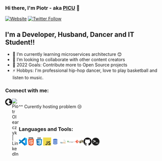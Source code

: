 ### Hi there, I'm Piotr - aka [PICU][website] 👋

[![Website](https://img.shields.io/website?label=blog.picu.pl&style=for-the-badge&url=https%3A%2F%2Fblog.picu.pl)](https://blog.picu.pl)
[![Twitter Follow](https://img.shields.io/github/followers/picu63?style=for-the-badge)](#)

## I'm a Developer, Husband, Dancer and IT Student!!

- 🌱 I’m currently learning microservices architecture 😊
- 👯 I’m looking to collaborate with other content creators
- 🥅 2022 Goals: Contribute more to Open Source projects
- ⚡ Hobbys: I'm professional hip-hop dancer, love to play basketball and listen to music.

### Connect with me:

[<img align="left" alt="blog.picu.pl" width="22px" src="https://raw.githubusercontent.com/iconic/open-iconic/master/svg/globe.svg" />][website]
[<img align="left" alt="Piotr Olearczyk | LinkedIn" width="22px" src="https://cdn.jsdelivr.net/npm/simple-icons@v3/icons/linkedin.svg" />][linkedin]<br />
^^ Curently hosting problem 😒

<br />

### Languages and Tools:

[<img align="left" alt="Visual Studio Code" width="26px" src="https://raw.githubusercontent.com/github/explore/80688e429a7d4ef2fca1e82350fe8e3517d3494d/topics/visual-studio-code/visual-studio-code.png" />](#)
[<img align="left" alt="HTML5" width="26px" src="https://raw.githubusercontent.com/github/explore/80688e429a7d4ef2fca1e82350fe8e3517d3494d/topics/html/html.png" />](#)
[<img align="left" alt="CSS3" width="26px" src="https://raw.githubusercontent.com/github/explore/80688e429a7d4ef2fca1e82350fe8e3517d3494d/topics/css/css.png" />](#)
[<img align="left" alt="JavaScript" width="26px" src="https://raw.githubusercontent.com/github/explore/80688e429a7d4ef2fca1e82350fe8e3517d3494d/topics/javascript/javascript.png" />](#)
[<img align="left" alt="SQL" width="26px" src="https://raw.githubusercontent.com/github/explore/80688e429a7d4ef2fca1e82350fe8e3517d3494d/topics/sql/sql.png" />](#)
[<img align="left" alt="MySQL" width="26px" src="https://raw.githubusercontent.com/github/explore/80688e429a7d4ef2fca1e82350fe8e3517d3494d/topics/mysql/mysql.png" />](#)
[<img align="left" alt="MongoDB" width="26px" src="https://raw.githubusercontent.com/github/explore/80688e429a7d4ef2fca1e82350fe8e3517d3494d/topics/mongodb/mongodb.png" />](#)
[<img align="left" alt="Git" width="26px" src="https://raw.githubusercontent.com/github/explore/80688e429a7d4ef2fca1e82350fe8e3517d3494d/topics/git/git.png" />](#)
[<img align="left" alt="GitHub" width="26px" src="https://raw.githubusercontent.com/github/explore/78df643247d429f6cc873026c0622819ad797942/topics/github/github.png" />](#)
[<img align="left" alt="Terminal" width="26px" src="https://raw.githubusercontent.com/github/explore/80688e429a7d4ef2fca1e82350fe8e3517d3494d/topics/terminal/terminal.png" />](#)



[website]: https://blog.picu.pl
[linkedin]: https://www.linkedin.com/in/piotrolearczyk/
[webdevplaylist]: https://www.youtube.com/playlist?list=PLkwxH9e_vrAJ0WbEsFA9W3I1W-g_BTsbt
[vscodesite]: https://code.visualstudio.com/
